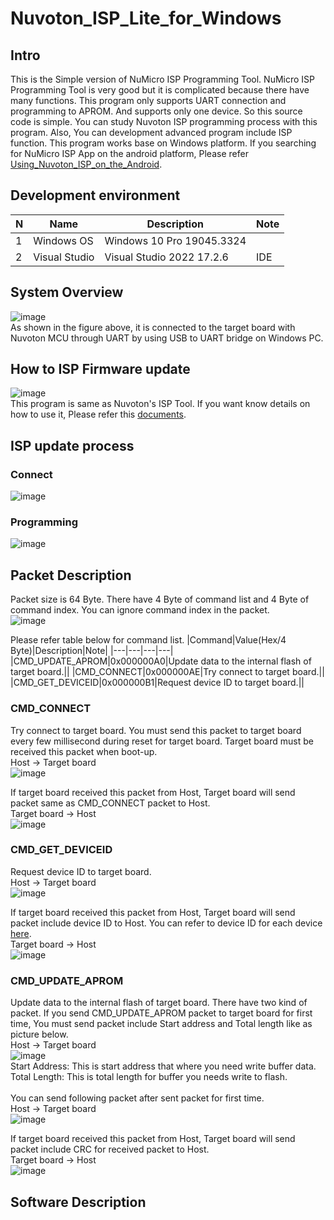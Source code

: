 # Nuvoton_ISP_Lite_for_Windows

## Intro
This is the Simple version of NuMicro ISP Programming Tool. NuMicro ISP Programming Tool is very good but it is complicated because there have many functions. This program only supports UART connection and programming to APROM. And supports only one device. So this source code is simple. You can study Nuvoton ISP programming process with this program. Also, You can development advanced program include ISP function. This program works base on Windows platform. If you searching for NuMicro ISP App on the android platform, Please refer [Using_Nuvoton_ISP_on_the_Android](https://github.com/Super-Thomas/Using_Nuvoton_ISP_on_the_Android).

## Development environment
|N|Name|Description|Note|
|---|---|---|---|
|1|Windows OS|Windows 10 Pro 19045.3324||
|2|Visual Studio|Visual Studio 2022 17.2.6|IDE|

## System Overview
![image](https://github.com/Super-Thomas/Nuvoton_ISP_Lite_for_Windows/assets/99227045/aedf9635-7c6d-4d5a-8d17-db95655eb58a)<br />
As shown in the figure above, it is connected to the target board with Nuvoton MCU through UART by using USB to UART bridge on Windows PC.

## How to ISP Firmware update
![image](https://github.com/Super-Thomas/Nuvoton_ISP_Lite_for_Windows/assets/99227045/3d1d7d66-0d00-4cf3-bad9-fcf188133010)<br />
This program is same as Nuvoton's ISP Tool. If you want know details on how to use it, Please refer this [documents](https://github.com/OpenNuvoton/ISPTool/tree/master/Documents).

## ISP update process
### Connect
![image](https://github.com/Super-Thomas/Nuvoton_ISP_Lite_for_Windows/assets/99227045/dcd88e41-ed5f-4e46-a46c-932b1e2f9ed5)<br />
### Programming
![image](https://github.com/Super-Thomas/Nuvoton_ISP_Lite_for_Windows/assets/99227045/84276e9c-7abb-4c1c-81bc-1873e2fd4e4d)<br />

## Packet Description
Packet size is 64 Byte. There have 4 Byte of command list and 4 Byte of command index. You can ignore command index in the packet.<br />
![image](https://user-images.githubusercontent.com/99227045/187109385-1f5d628d-3b3e-4147-8a75-4212bc504247.png)

Please refer table below for command list.
|Command|Value(Hex/4 Byte)|Description|Note|
|---|---|---|---|
|CMD_UPDATE_APROM|0x000000A0|Update data to the internal flash of target board.||
|CMD_CONNECT|0x000000AE|Try connect to target board.||
|CMD_GET_DEVICEID|0x000000B1|Request device ID to target board.||

### CMD_CONNECT
Try connect to target board. You must send this packet to target board every few millisecond during reset for target board. Target board must be received this packet when boot-up.<br />
Host -> Target board<br />
![image](https://user-images.githubusercontent.com/99227045/187111015-b0d0b4f9-41f3-4b6d-ad1d-0f6625513afc.png)

If target board received this packet from Host, Target board will send packet same as CMD_CONNECT packet to Host.<br />
Target board -> Host<br />
![image](https://user-images.githubusercontent.com/99227045/187111015-b0d0b4f9-41f3-4b6d-ad1d-0f6625513afc.png)

### CMD_GET_DEVICEID
Request device ID to target board.<br />
Host -> Target board<br />
![image](https://user-images.githubusercontent.com/99227045/187118255-9322f814-989c-419e-869b-21a086fa748b.png)

If target board received this packet from Host, Target board will send packet include device ID to Host. You can refer to device ID for each device [here](https://github.com/OpenNuvoton/ISPTool/blob/master/NuvoISP/DataBase/PartNumID.cpp). <br />
Target board -> Host<br />
![image](https://user-images.githubusercontent.com/99227045/187118659-7463d6d0-6e21-4e1c-9325-b3697b31cb6a.png)

### CMD_UPDATE_APROM
Update data to the internal flash of target board. There have two kind of packet. If you send CMD_UPDATE_APROM packet to target board for first time, You must send packet include Start address and Total length like as picture below.<br />
Host -> Target board<br />
![image](https://user-images.githubusercontent.com/99227045/187119655-311e2f82-5130-4420-bb5e-7e56a664be7a.png)<br />
Start Address: This is start address that where you need write buffer data.<br />
Total Length: This is total length for buffer you needs write to flash.<br /><br />
You can send following packet after sent packet for first time.<br />
Host -> Target board<br />
![image](https://user-images.githubusercontent.com/99227045/194185321-6a384b81-fe77-48d3-b3fe-4a0fb63326c8.png)

If target board received this packet from Host, Target board will send packet include CRC for received packet to Host.<br />
Target board -> Host<br />
![image](https://user-images.githubusercontent.com/99227045/187121331-1cfb4a61-0a57-45a2-97bc-07ef03d73421.png)

## Software Description
